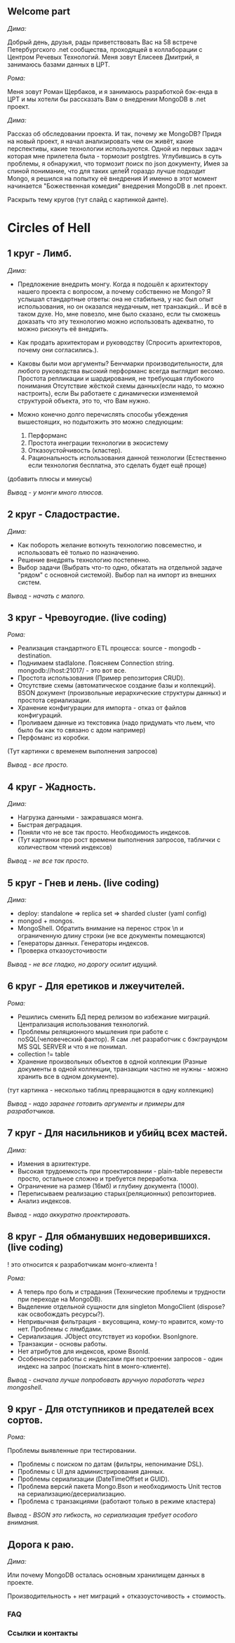 ﻿## Welcome part

*Дима:*

Добрый день, друзья, рады приветствовать Вас на 58 встрече Петербургского .net сообщества, проходящей в коллаборации с Центром Речевых Технологий. 
Меня зовут Елисеев Дмитрий, я занимаюсь базами данных в ЦРТ. 

*Рома:*

Меня зовут Роман Щербаков, и я занимаюсь разработкой бэк-енда в ЦРТ и мы хотели бы рассказать Вам о внедрении MongoDB в .net проект. 

*Дима:*

Рассказ об обследовании проекта.
И так, почему же MongoDB? Придя на новый проект, я начал анализировать чем он живёт, какие перспективы, какие технологии используются.
Одной из первых задач которая мне прилетела была - тормозит postgtres.
Углубившись в суть проблемы, я обнаружил, что тормозит поиск по json документу,
Имея за спиной понимание, что для таких целеЙ гораздо лучше подходит Mongo, я решился на попытку её внедрения 
И именно в этот момент начинается "Божественная комедия" внедрения MongoDB в .net проект.

Раскрыть тему кругов (тут слайд с картинкой данте).

#  Circles of Hell

## 1 круг - Лимб. 

*Дима:*

- Предложение внедрить монгу. 
Когда я подошёл к архитектору нашего проекта с вопросом, а почему собственно не Mongo? 
Я услышал стандартные ответы: она не стабильна, у нас был опыт использования, но он оказался неудачным, нет транзакций... 
И всё в таком духе. Но, мне повезло, мне было сказано, если ты сможешь доказать что эту технологию можно 
использовать адекватно, то можно рискнуть её внедрить.

- Как продать архитекторам и руководству (Спросить архитекторов, почему они согласились.). 

- Каковы были мои аргументы? 
Бенчмарки производительности, для любого руководства высокий перформанс всегда выглядит весомо. 
Простота репликации и шардирования, не требующая глубокого понимания 
Отсутствие жёсткой схемы данных(если надо, то можно настроить), если Вы работаете с динамически изменяемой структурой объекта, это то, что Вам нужно.

- Можно конечно долго перечислять способы убеждения вышестоящих, но подытожить это можно следующим:

    1. Перформанс
    1. Простота инеграции технологии в экосистему
    1. Отказоустойчивость (кластер).
    1. Рациональность использования данной технологии (Естественно если технология бесплатна, это сделать будет ещё проще)

(добавить плюсы и минусы)

_Вывод - у монги много плюсов._

## 2 круг - Сладострастие.

*Дима:* 

- Как побороть желание воткнуть технологию повсеместно, и использовать её только по назначению.
- Решение внедрять технологию постепенно. 
- Выбор задачи (Выбрать что-то одно, обкатать на отдельной задаче "рядом" с основной системой).
Выбор пал на импорт из внешних систем.

_Вывод - начать с малого._

## 3 круг - Чревоугодие.  (live coding)

*Рома:*

- Реализация стандартного  ETL процесса: source - mongodb - destination. 
- Поднимаем stadlalone. Поясняем Connection string. mongodb://host:21017/ - это вот все.
- Простота использования (Пример репозитория CRUD).
- Отсутствие схемы (автоматическое создание базы и коллекций). 
BSON документ (произвольные иерархические структуры данных) и простота сериализации.
- Хранение конфигурации для импорта - отказ от файлов конфигураций. 
- Проливаем данные из текстовика (надо придумать что льем, что было бы как то связано с адом например)
- Перфоманс из коробки.

(Тут картинки с временем выполнения запросов)

_Вывод - все просто._

## 4 круг - Жадность.

*Дима:*

- Нагрузка данными - зажравшаяся монга.
- Быстрая деградация.
- Поняли что не все так просто. Необходимость индексов.
- (Тут картинки про рост времени выполнения запросов, таблички с количеством чтений индексов)

_Вывод - не все так просто._

## 5 круг - Гнев и лень.  (live coding)

*Дима:*

- deploy: standalone => replica set => sharded cluster (yaml config)
- mongod + mongos.
- MongoShell. Обратить внимание на перенос строк \n и ограниченную длину строки (не все документы помещаются)
- Генераторы данных. Генераторы индексов.
- Проверка отказоусточивости

_Вывод - не все гладко, но дорогу осилит идущий._


## 6 круг - Для еретиков и лжеучителей.

*Рома:*

- Решились сменить БД перед релизом во избежание миграций.
Централизация использования технологий.
- Проблемы реляционного мышления при работе с noSQL(человеческий фактор).
Я сам .net разработчик с бэкграундом MS SQL SERVER и что я не понимал.
- collection != table
- Хранение произвольных объектов в одной коллекции 
(Разные документы в одной коллекции, транзакции частно не нужны - можно хранить все в одном документе).

(тут картинка - несколько таблиц превращаются в одну коллекцию)

_Вывод - надо заранее готовить аргументы и примеры для разработчиков._

## 7 круг - Для насильников и убийц всех мастей.

*Дима:*

- Измения в архитектуре.
- Высокая трудоемкость при проектировании - plain-table перевести просто, остальное сложно и требуется переработка. 
- Ограничение на размер (16мб) и глубину документа (1000).
- Переписываем реализацию старых(реляционных) репозиториев.
- Анализ индексов.

_Вывод - надо аккуратно проектировать._

## 8 круг - Для обманувших недоверившихся. (live coding)
! это относится к разработчикам монго-клиента !

*Рома:*

- А теперь про боль и страдания (Технические проблемы и трудности при переходе на MongoDB).
- Выделение отдельной сущности для singleton MongoClient (dispose? как освобождать ресурсы?).
- Непривычная фильтрация - вкусовщина, кому-то нравится, кому-то нет. Проблемы с лямбдами.
- Сериализация. JObject отсутствует из коробки. BsonIgnore.
- Транзакции - основы работы.
- Нет атрибутов для индексов, кроме BsonId.
- Особенности работы с индексами при построении запросов - один индекс на запрос (поискать hint в монго-клиенте).

_Вывод - сначала лучше попробовать вручную поработать через mongoshell._

## 9 круг - Для отступников и предателей всех сортов.

*Рома:*

Проблемы выявленные при тестировании.
- Проблемы с поиском по датам (фильтры, непонимание DSL).
- Проблемы с UI для администрирования данных.
- Проблемы сериализации (DateTimeOffset и GUID). 
- Проблема версий пакета Mongo.Bson и необходимость Unit тестов на сериализацию/десериализацию.
- Проблема с транзакциями (работают только в режиме кластера)

_Вывод - BSON это гибкость, но сериализация требует особого внимания._

## Дорога к раю.

*Дима:*

Или почему MongoDB осталась основным хранилищем данных в проекте.

Производительность + нет миграций + отказоусточивость + стоимость.

### FAQ

### Ссылки и контакты



















